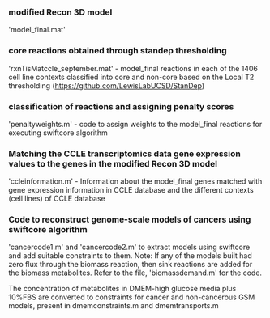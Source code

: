 ### modified Recon 3D model
'model_final.mat'

### core reactions obtained through standep thresholding
'rxnTisMatccle_september.mat' - model_final reactions in each of the 1406 cell line contexts classified into core and non-core based on the Local T2 thresholding (https://github.com/LewisLabUCSD/StanDep)

### classification of reactions and assigning penalty scores
'penaltyweights.m' - code to assign weights to the  model_final reactions for executing swiftcore algorithm

### Matching the CCLE transcriptomics data gene expression values to the genes in the modified Recon 3D model
'ccleinformation.m' - Information about the model_final genes matched with gene expression information in CCLE database and the different contexts (cell lines) of CCLE database 

### Code to reconstruct genome-scale models of cancers using swiftcore algorithm 
'cancercode1.m' and 'cancercode2.m' to extract models using swiftcore and add suitable constraints to them. 
Note: If any of the models built had zero flux through the biomass reaction, then sink reactions are added for the biomass metabolites. Refer to the file, 'biomassdemand.m' for the code.

The concentration of metabolites in DMEM-high glucose media plus 10%FBS are converted to constraints for cancer and non-cancerous GSM models, present in dmemconstraints.m and dmemtransports.m